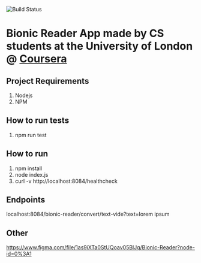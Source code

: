 ![Build Status](https://github.com/Team-48-Agile/nodejs-backend-poc/actions/workflows/node.js.yml/badge.svg)

# Bionic Reader App made by CS students at the University of London @ [Coursera](https://www.coursera.org/degrees/bachelor-of-science-computer-science-london/home)

## Project Requirements
1. Nodejs
2. NPM

## How to run tests
1. npm run test

## How to run
1. npm install
2. node index.js
3. curl -v http://localhost:8084/healthcheck

## Endpoints

localhost:8084/bionic-reader/convert/text-vide?text=lorem ipsum

## Other

https://www.figma.com/file/1as9iXTa0StUQoav05BlJq/Bionic-Reader?node-id=0%3A1
